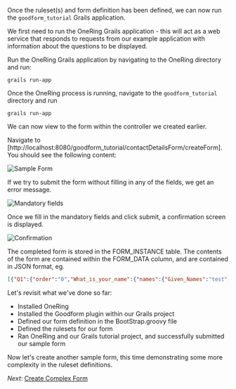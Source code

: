 Once the ruleset(s) and form definition has been defined, we can now run the `goodform_tutorial` Grails application.

We first need to run the OneRing Grails application - this will act as a web service that responds to requests from our
example application with information about the questions to be displayed.

Run the OneRing Grails application by navigating to the OneRing directory and run:

    grails run-app

Once the OneRing process is running, navigate to the `goodform_tutorial` directory and run

    grails run-app

We can now view to the form within the controller we created earlier.

Navigate to [http://localhost:8080/goodform_tutorial/contactDetailsForm/createForm].  You should see the
following content:

![Sample Form](##sample-form.png##)

If we try to submit the form without filling in any of the fields, we get an error message.

![Mandatory fields](##mandatory-fields.png##)

Once we fill in the mandatory fields and click submit, a confirmation screen is displayed.

![Confirmation](##form-confirmation.png##)

The completed form is stored in the FORM_INSTANCE table.  The contents of the form are contained
within the FORM_DATA column, and are contained in JSON format, eg.

```json
[{"Q1":{"order":"0","What_is_your_name":{"names":{"Given_Names":"test","Have_you_been_or_are_you_known_by_any_other_names":{"List_your_other_names":{"aliases":{"Type_of_name":"","Other_name":""}}},"Last_or_Family_Name":"test","Title":""}}},"next":["End"],"instanceId":"1","action":"next","require":[],"dummy":"value","controller":"contactDetails","formVersion":1}]
```

Let's revisit what we've done so far:

* Installed OneRing
* Installed the Goodform plugin within our Grails project
* Defined our form definition in the BootStrap.groovy file
* Defined the rulesets for our form
* Ran OneRing and our Grails tutorial project, and successfully submitted our sample form

Now let's create another sample form, this time demonstrating some more complexity in the ruleset definitions.

_Next_: [Create Complex Form](##06-CreateComplexForm.md##)
